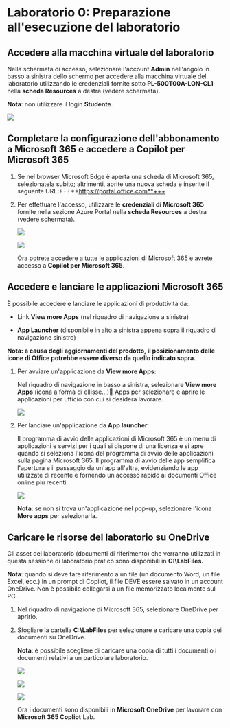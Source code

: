 # Laboratorio 0: Preparazione all'esecuzione del laboratorio

## Accedere alla macchina virtuale del laboratorio

Nella schermata di accesso, selezionare l'account **Admin** nell'angolo in basso a sinistra dello schermo per accedere alla macchina virtuale del laboratorio utilizzando le credenziali fornite sotto **PL-500T00A-LON-CL1** nella **scheda Resources** a destra (vedere schermata).

**Nota**: non utilizzare il login **Studente**.

![](./media/image1.png)

## Completare la configurazione dell'abbonamento a Microsoft 365 e accedere a Copilot per Microsoft 365

1.  Se nel browser Microsoft Edge è aperta una scheda di Microsoft 365, selezionatela subito; altrimenti, aprite una nuova       scheda e inserite il seguente URL:+++**https://portal.office.com**+++

2.  Per effettuare l'accesso, utilizzare le **credenziali di Microsoft 365** fornite nella sezione Azure Portal nella            **scheda Resources** a destra (vedere schermata).

    ![](./media/image2.png)

    ![](./media/image3.png)

    Ora potrete accedere a tutte le applicazioni di Microsoft 365 e avrete accesso a **Copilot per Microsoft 365**.

## Accedere e lanciare le applicazioni Microsoft 365

È possibile accedere e lanciare le applicazioni di produttività da:

- Link **View more Apps** (nel riquadro di navigazione a sinistra)

- **App Launcher** (disponibile in alto a sinistra appena sopra il riquadro di navigazione sinistro)

**Nota: a causa degli aggiornamenti del prodotto, il posizionamento delle icone di Office potrebbe essere diverso da quello 
indicato sopra.**

1.  Per avviare un'applicazione da **View more Apps:**

    Nel riquadro di navigazione in basso a sinistra, selezionare **View more Apps** (icona a forma di ellisse...) Apps per
    selezionare e aprire le applicazioni per ufficio con cui si desidera lavorare.

     ![](./media/image4.png)

2.  Per lanciare un'applicazione da **App launcher**:

    Il programma di avvio delle applicazioni di Microsoft 365 è un menu di applicazioni e servizi per i quali si dispone di 
    una licenza e si apre quando si seleziona l'icona del programma di avvio delle applicazioni sulla pagina Microsoft 365. 
    Il programma di avvio delle app semplifica l'apertura e il passaggio da un'app all'altra, evidenziando le app utilizzate 
    di recente e fornendo un accesso rapido ai documenti Office online più recenti.

    ![](./media/image5.png)

    **Nota**: se non si trova un'applicazione nel pop-up, selezionare l'icona **More apps** per selezionarla.

## Caricare le risorse del laboratorio su OneDrive

Gli asset del laboratorio (documenti di riferimento) che verranno utilizzati in questa sessione di laboratorio pratico sono 
disponibili in **C:\LabFiles.**

**Nota**: quando si deve fare riferimento a un file (un documento Word, un file Excel, ecc.) in un prompt di Copilot, il 
file DEVE essere salvato in un account OneDrive. Non è possibile collegarsi a un file memorizzato localmente sul PC.

1.  Nel riquadro di navigazione di Microsoft 365, selezionare OneDrive per aprirlo.

2.  Sfogliare la cartella **C:\LabFiles** per selezionare e caricare una copia dei documenti su OneDrive.

    **Nota**: è possibile scegliere di caricare una copia di tutti i documenti o i documenti relativi a un particolare 
    laboratorio.

     ![](./media/image6.png)

     ![](./media/image7.png)

     ![](./media/image8.png)

     Ora i documenti sono disponibili in **Microsoft OneDrive** per lavorare con **Microsoft 365 Copliot** Lab.
